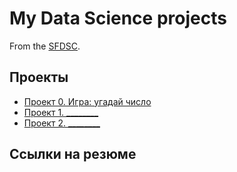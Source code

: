 # My Data Science projects

From the [SFDSC](https://www.google.ru/).

## Проекты

* [Проект 0. Игра: угадай число](https://github.com/DEDMASTERS/pdt/tree/main/project_0)
* [Проект 1. ________](___)
* [Проект 2. ________](___)

## Ссылки на резюме
